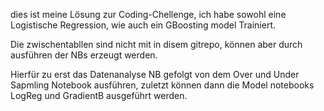 dies ist meine Lösung zur Coding-Chellenge, ich habe sowohl eine Logistische Regression, wie auch ein GBoosting model Trainiert. 


Die zwischentabllen sind nicht mit in disem gitrepo, können aber durch ausführen der NBs erzeugt werden.


Hierfür zu erst das Datenanalyse NB gefolgt von dem Over und Under Sapmling Notebook ausführen, zuletzt können dann die Model notebooks LogReg und GradientB ausgeführt werden.
